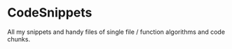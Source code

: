 # CodeSnippets

All my snippets and handy files of single file / function algorithms and code chunks.
